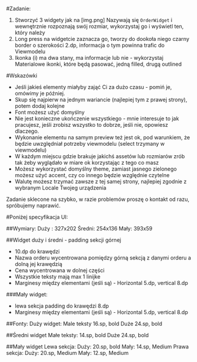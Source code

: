#Zadanie:    
  
1. Stworzyć 3 widgety jak na [img.png] Nazywają się `OrderWidget` i wewnętrznie rozpoznają swój rozmiar, wykorzystaj go i wyświetl ten, który należy  
2. Long press na widgetcie zaznacza go, tworzy do dookoła niego czarny border o szerokości 2.dp, informacja o tym powinna trafic do Viewmodelu  
3. Ikonka (i) ma dwa stany, ma informacje lub nie - wykorzystaj Materialowe ikonki, które będą pasować, jedną filled, drugą outlined  

#Wskazówki
- Jeśli jakieś elementy miałyby zająć Ci za dużo czasu - pomiń je, omówimy je później.  
- Skup się najpierw na jednym wariancie (najlepiej tym z prawej strony), potem dodaj kolejne  
- Font możesz użyć domyślny  
- Nie jest konieczne ukończenie wszystkiego - mnie interesuje to jak pracujesz, jeśli zrobisz wszystko to dobrze, jeśli nie, opowiesz dlaczego.  
- Wykonanie elementu na samym preview też jest ok, pod warunkiem, że będzie uwzględniał potrzeby viewmodelu (select trzymany w viewmodelu)  
- W każdym miejscu gdzie brakuje jakichś assetów lub rozmiarów zrób tak żeby wyglądało w miare ok korzystając z tego co masz  
- Możesz wykorzystać domyślny theme, zamiast jasnego zielonego możesz użyć accent, czy co innego będzie względnie czytelne
- Walutę możesz trzymać zawsze z tej samej strony, najlepiej zgodnie z wybranym Locale Twojeg urządzenia

Zadanie sklecone na szybko, w razie problemów proszę o kontakt od razu, spróbujemy naprawić.

#Poniżej specyfikacja UI:

##Wymiary:
Duży : 327x202
Średni: 254x136
Mały: 393x59

##Widget duży i średni - padding sekcji górnej
- 10.dp do krawędzi
- Nazwa orderu wycentrowana pomiędzy górną sekcją z danymi orderu a dolną jej krawędzią
- Cena wycentrowana w dolnej części
- Wszystkie teksty mają max 1 linijke
- Marginesy między elementami (jeśli są) - Horizontal 5.dp, vertical 8.dp

###Mały widget:
- lewa sekcja padding do krawędzi 8.dp
- Marginesy między elementami (jeśli są) - Horizontal 5.dp, vertical 8.dp


##Fonty:
Duży widget:
Male teksty 16.sp, bold
Duże 24.sp, bold

##Średni widget
Małe teksty: 14.sp, bold
Duże 24.sp, bold

##Mały widget
Lewa sekcja:
Duży: 20.sp, bold
Mały: 14.sp, Medium
Prawa sekcja:
Duży: 20.sp, Medium
Mały: 12.sp, Medium